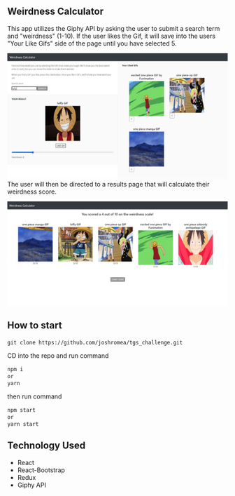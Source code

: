 ## Weirdness Calculator

This app utilizes the Giphy API by asking the user to submit a search term and "weirdness" (1-10). If the user likes the Gif, it will save into the users "Your Like Gifs" side of the page until you have selected 5.

![Homepage](/images/Clipboard01.jpg)
The user will then be directed to a results page that will calculate their weirdness score.

![Homepage](/images/Clipboard02.jpg)

## How to start

```
git clone https://github.com/joshromea/tgs_challenge.git

```

CD into the repo and run command

```
npm i
or
yarn

```

then run command

```
npm start
or
yarn start
```

## Technology Used

- React
- React-Bootstrap
- Redux
- Giphy API
